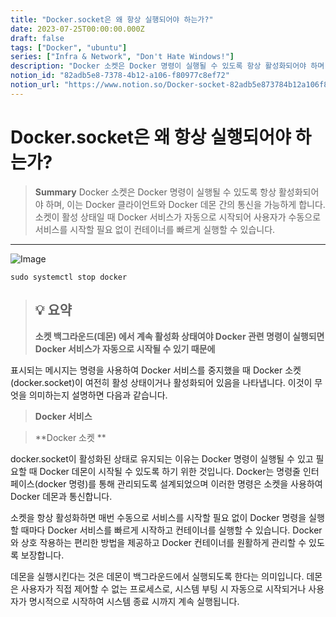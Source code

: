 ```yaml
---
title: "Docker.socket은 왜 항상 실행되어야 하는가?"
date: 2023-07-25T00:00:00.000Z
draft: false
tags: ["Docker", "ubuntu"]
series: ["Infra & Network", "Don't Hate Windows!"]
description: "Docker 소켓은 Docker 명령이 실행될 수 있도록 항상 활성화되어야 하며, 이는 Docker 클라이언트와 Docker 데몬 간의 통신을 가능하게 합니다. 소켓이 활성 상태일 때 Docker 서비스가 자동으로 시작되어 사용자가 수동으로 서비스를 시작할 필요 없이 컨테이너를 빠르게 실행할 수 있습니다."
notion_id: "82adb5e8-7378-4b12-a106-f80977c8ef72"
notion_url: "https://www.notion.so/Docker-socket-82adb5e873784b12a106f80977c8ef72"
---
```


# Docker.socket은 왜 항상 실행되어야 하는가?

> **Summary**
> Docker 소켓은 Docker 명령이 실행될 수 있도록 항상 활성화되어야 하며, 이는 Docker 클라이언트와 Docker 데몬 간의 통신을 가능하게 합니다. 소켓이 활성 상태일 때 Docker 서비스가 자동으로 시작되어 사용자가 수동으로 서비스를 시작할 필요 없이 컨테이너를 빠르게 실행할 수 있습니다.

---

![Image](https://prod-files-secure.s3.us-west-2.amazonaws.com/09ccd4d5-876c-4bba-bbdf-cc77a0a11257/c84ffdfa-ad3c-40ca-8228-2e96fec1f73e/Untitled.png?X-Amz-Algorithm=AWS4-HMAC-SHA256&X-Amz-Content-Sha256=UNSIGNED-PAYLOAD&X-Amz-Credential=ASIAZI2LB466VG6VIM6F%2F20250724%2Fus-west-2%2Fs3%2Faws4_request&X-Amz-Date=20250724T102100Z&X-Amz-Expires=3600&X-Amz-Security-Token=IQoJb3JpZ2luX2VjEAIaCXVzLXdlc3QtMiJGMEQCIDSnAX0V2qqrorOO1msXCk4fRxl%2FrdIGnEyKpRz%2FPZIIAiAVpyLHiLZxZ3bk05UTu%2Ft4CEmAHgWkiHO8%2BEjBLOgskCr%2FAwgqEAAaDDYzNzQyMzE4MzgwNSIMdnA%2BrDQ30AZQCOk4KtwDIJqFSG2mCPpOCYz6gJN1XPBISP5qqx6uGsf%2BKDdxZanwsY1Jd2NVTkisknhAJkhieZyipv1HFBFRGBIne%2BEaL2IGEHMWl4yRp4A432eDOkMB%2Bs0HmJgi%2BbBA29Cz9I63UKOTiKfR9HHb%2BEtbpZ44MFGiX13eUddUZXedqz7lLeC7t4C0hxEQKWa6euY7p7yWGY3DGZrCKFVOZf9zaPRmNDT1B12u9jnALycz%2FUUIjFuXtNUSDB4ngb60Qndc4We3%2BBSkqd6IscM7wq8rhsXoupNTq0max%2Fk9Kt7yZsl0bF7y6zxjYugd95nPiSOhsthOvealS3U0Z2eMOQosg%2B9ubL81CqPpkbBy8sfuWSH5hWlmtToIHmpEEBD52gkIX6CzmKnOnRNxa8g28sSUYn14OaiAPDIfjjQk4NaG2PJVB5H%2F3npR8JwRTKleUkG1kDk03S%2BOcQApR%2Fhis5P8rvXNIxwLXbJGtpjHoZ9slbar4nDjcqV4B6SIO4GsPL1u9NIe3rI75UxdlBROQgN%2F7v0u6WpwMN5UsHZSiegd1uOzktPJxSE2Dx4uiGga3AbHfujYPzOBLIjJ6FmFru6dqSY3oIPA77PzM6Cyv5gk7jk%2BN7hymznzA7dfowhHMVEwzPaHxAY6pgFpZ%2BDwj%2FtMUGlLSGrJJQcpeAhkUxMLMgbLb6%2FKrJ6sEURr%2FhvOlzOTRsm2MUTn%2F2HB0xEIA9xsTVH01HpP1ZOpw6lWuEnPSqxRCTXH0svtG2ecDtl6q0pn4J6%2BwQZnVGOAkFU44JczUmDOFIY6OYvKHPC0zNviK6eEhvaSfowQ3cTpKgYQ48TWw1IOosrl84aRqvUUJnkbpAFgg8z%2FhKFz8zD%2Bpof2&X-Amz-Signature=40f4743a8ee37366169c55cd621dcaf530dee87c11347e4861ef7ca673864482&X-Amz-SignedHeaders=host&x-amz-checksum-mode=ENABLED&x-id=GetObject)

```shell
sudo systemctl stop docker
```

> 💡 **요약**
> ---
>
> **소켓 백그라운드(데몬) 에서 계속 활성화 상태여야 Docker 관련 명령이 실행되면 Docker 서비스가 자동으로 시작될 수 있기 때문에**
>
>

표시되는 메시지는  명령을 사용하여 Docker 서비스를 중지했을 때 Docker 소켓(docker.socket)이 여전히 활성 상태이거나 활성화되어 있음을 나타냅니다. 이것이 무엇을 의미하는지 설명하면 다음과 같습니다.

> **Docker 서비스**

> **Docker 소켓 **

docker.socket이 활성화된 상태로 유지되는 이유는 Docker 명령이 실행될 수 있고 필요할 때 Docker 데몬이 시작될 수 있도록 하기 위한 것입니다. Docker는 명령줄 인터페이스(docker 명령)를 통해 관리되도록 설계되었으며 이러한 명령은 소켓을 사용하여 Docker 데몬과 통신합니다.

소켓을 항상 활성화하면 매번 수동으로 서비스를 시작할 필요 없이 Docker 명령을 실행할 때마다 Docker 서비스를 빠르게 시작하고 컨테이너를 실행할 수 있습니다. Docker와 상호 작용하는 편리한 방법을 제공하고 Docker 컨테이너를 원활하게 관리할 수 있도록 보장합니다.

데몬을 실행시킨다는 것은 데몬이 백그라운드에서 실행되도록 한다는 의미입니다. 데몬은 사용자가 직접 제어할 수 없는 프로세스로, 시스템 부팅 시 자동으로 시작되거나 사용자가 명시적으로 시작하여 시스템 종료 시까지 계속 실행됩니다.

